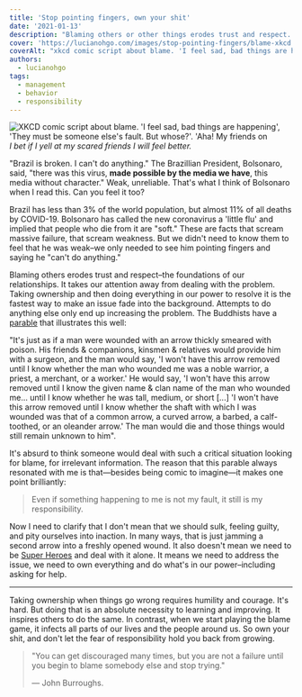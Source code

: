 ```yaml
---
title: 'Stop pointing fingers, own your shit'
date: '2021-01-13'
description: "Blaming others or other things erodes trust and respect. It takes our attention away from dealing with the problem. Start owning and dealing with what happens to you."
cover: 'https://lucianohgo.com/images/stop-pointing-fingers/blame-xkcd.png'
coverAlt: "xkcd comic script about blame. 'I feel sad, bad things are happening', 'They must be someone else's fault. But whose?'. 'Aha! My friends on Facebook'"
authors:
  - lucianohgo
tags:
  - management
  - behavior
  - responsibility
---
```


![XKCD comic script about blame. 'I feel sad, bad things are happening', 'They must be someone else's fault. But whose?'. 'Aha! My friends on](/images/stop-pointing-fingers/blame-xkcd.png
"I bet if I yell at my scared friends I will feel better") *I bet if I yell at my scared friends I will feel better.*

"Brazil is broken. I can't do anything." The Brazillian President, Bolsonaro, said, "there was this virus, **made possible by the media we have**, this media without character." Weak, unreliable. That's what I think of Bolsonaro when I read this. Can you feel it too?

Brazil has less than 3% of the world population, but almost 11% of all deaths by COVID-19. Bolsonaro has called the new coronavirus a 'little flu' and implied that people who die from it are "soft." These are facts that scream massive failure, that scream weakness. But we didn't need to know them to feel that he was weak–we only needed to see him pointing fingers and saying he "can't do anything."

Blaming others erodes trust and respect–the foundations of our relationships. It takes our attention away from dealing with the problem. Taking ownership and then doing everything in our power to resolve it is the fastest way to make an issue fade into the background. Attempts to do anything else only end up increasing the problem. The Buddhists have a [parable](https://en.wikipedia.org/wiki/Parable_of_the_Poisoned_Arrow) that illustrates this well:

"It's just as if a man were wounded with an arrow thickly smeared with poison. His friends & companions, kinsmen & relatives would provide him with a surgeon, and the man would say, 'I won't have this arrow removed until I know whether the man who wounded me was a noble warrior, a priest, a merchant, or a worker.' He would say, 'I won't have this arrow removed until I know the given name & clan name of the man who wounded me... until I know whether he was tall, medium, or short [...] 'I won't have this arrow removed until I know whether the shaft with which I was wounded was that of a common arrow, a curved arrow, a barbed, a calf-toothed, or an oleander arrow.' The man would die and those things would still remain unknown to him".

It's absurd to think someone would deal with such a critical situation looking for blame, for irrelevant information. The reason that this parable always resonated with me is that—besides being comic to imagine—it makes one point brilliantly:

> Even if something happening to me is not my fault, it still is my responsibility.

Now I need to clarify that I don't mean that we should sulk, feeling guilty, and pity ourselves into inaction. In many ways, that is just jamming a second arrow into a freshly opened wound. It also doesn't mean we need to be [Super Heroes](/posts/the-super-leader-myth) and deal with it alone. It means we need to address the issue, we need to own everything and do what's in our power–including asking for help.

---

Taking ownership when things go wrong requires humility and courage. It's hard. But doing that is an absolute necessity to learning and improving. It inspires others to do the same. In contrast, when we start playing the blame game, it infects all parts of our lives and the people around us. So own your shit, and don't let the fear of responsibility hold you back from growing.

> "You can get discouraged many times, but you are not a failure until you begin to blame somebody else and stop trying."
>
> ― John Burroughs.
